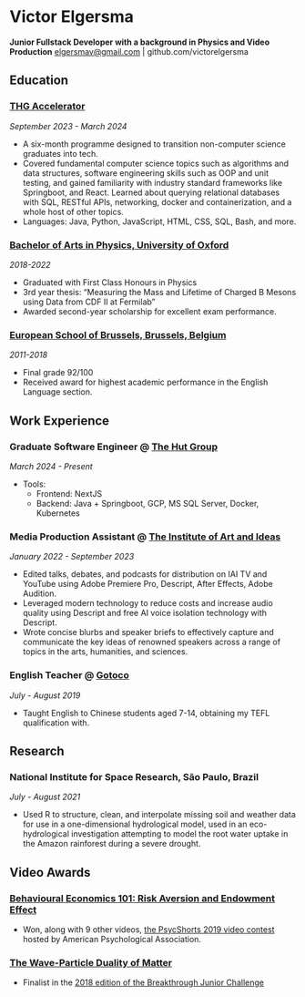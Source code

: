 # Victor Elgersma

**Junior Fullstack Developer with a background in Physics and Video Production**
elgersmav@gmail.com | github.com/victorelgersma

## Education

### [THG Accelerator](https://www.thg.com/talent/thg-accelerator)

_September 2023 - March 2024_

- A six-month programme designed to transition non-computer science graduates into tech.
- Covered fundamental computer science topics such as algorithms and data structures, software engineering skills such as OOP and unit testing, and gained familiarity with industry standard frameworks like Springboot, and React. Learned about querying relational databases with SQL, RESTful APIs, networking, docker and containerization, and a whole host of other topics.
- Languages: Java, Python, JavaScript, HTML, CSS, SQL, Bash, and more.

### [Bachelor of Arts in Physics, University of Oxford](https://www.ox.ac.uk/admissions/undergraduate/courses/course-listing/physics)

_2018-2022_

- Graduated with First Class Honours in Physics
- 3rd year thesis: “Measuring the Mass and Lifetime of Charged B Mesons using Data from CDF II at Fermilab”
- Awarded second-year scholarship for excellent exam performance.

### [European School of Brussels, Brussels, Belgium](https://eeb4.be/fr/)

_2011-2018_

- Final grade 92/100
- Received award for highest academic performance in the English Language section.

## Work Experience

### Graduate Software Engineer @ [The Hut Group](https://www.thg.com/)

_March 2024 - Present_

- Tools:
  - Frontend: NextJS
  - Backend: Java + Springboot, GCP, MS SQL Server, Docker, Kubernetes

### Media Production Assistant @ [The Institute of Art and Ideas](https://iai.tv/home)

_January 2022 - September 2023_

- Edited talks, debates, and podcasts for distribution on IAI TV and YouTube using Adobe Premiere Pro, Descript, After Effects, Adobe Audition.
- Leveraged modern technology to reduce costs and increase audio quality using Descript and free AI voice isolation technology with Descript.
- Wrote concise blurbs and speaker briefs to effectively capture and communicate the key ideas of renowned speakers across a range of topics in the arts, humanities, and sciences.

### English Teacher @ [Gotoco](https://www.go-to.co/)

_July - August 2019_

- Taught English to Chinese students aged 7-14, obtaining my TEFL qualification with.

## Research

### National Institute for Space Research, São Paulo, Brazil

_July - August 2021_

- Used R to structure, clean, and interpolate missing soil and weather data for use in a one-dimensional hydrological model, used in an eco-hydrological investigation attempting to model the root water uptake in the Amazon rainforest during a severe drought.

## Video Awards

### [Behavioural Economics 101: Risk Aversion and Endowment Effect](https://www.youtube.com/watch?v=O3OZH1VJQiI&t=10s)

- Won, along with 9 other videos, [the PsycShorts 2019 video contest](https://www.apa.org/news/apa/2019/psycshorts-contest-winners#:~:text=Entrants%20were%20asked%20to%20create,by%20the%20April%202019%20deadline.) hosted by American Psychological Association.

### [The Wave-Particle Duality of Matter](https://www.youtube.com/watch?v=flqSAQyCyPo&t=2s)

- Finalist in the [2018 edition of the Breakthrough Junior Challenge](https://breakthroughjuniorchallenge.org/winners/2018)
